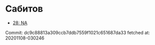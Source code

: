 # Сабитов
- [28: NA](28.md)

Commit: dc9c88813a309ccb7ddb7559f1021c651687da33
 fetched at: 20201108-030246
